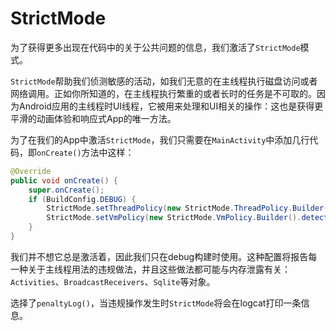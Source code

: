 # StrictMode

为了获得更多出现在代码中的关于公共问题的信息，我们激活了`StrictMode`模式。

`StrictMode`帮助我们侦测敏感的活动，如我们无意的在主线程执行磁盘访问或者网络调用。正如你所知道的，在主线程执行繁重的或者长时的任务是不可取的。因为Android应用的主线程时UI线程，它被用来处理和UI相关的操作：这也是获得更平滑的动画体验和响应式App的唯一方法。

为了在我们的App中激活`StrictMode`，我们只需要在`MainActivity`中添加几行代码，即`onCreate()`方法中这样：
```java
@Override
public void onCreate() { 
    super.onCreate();
    if (BuildConfig.DEBUG) {
        StrictMode.setThreadPolicy(new StrictMode.ThreadPolicy.Builder().detectAll().penaltyLog().build()); 
        StrictMode.setVmPolicy(new StrictMode.VmPolicy.Builder().detectAll().penaltyLog().build());
    } 
}
```
我们并不想它总是激活着，因此我们只在debug构建时使用。这种配置将报告每一种关于主线程用法的违规做法，并且这些做法都可能与内存泄露有关：`Activities`、`BroadcastReceivers`、`Sqlite`等对象。

选择了`penaltyLog()`，当违规操作发生时`StrictMode`将会在logcat打印一条信息。



























